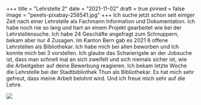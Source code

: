 +++
title = "Lehrstelle 2"
date = "2021-11-02"
draft = true
pinned = false
image = "pexels-pixabay-256541.jpg"
+++
Ich suche jetzt schon seit einiger Zeit nach einer Lehrstelle als Fachmann Information und Dokumentation. Ich habe noch nie so lang und hart an einem Projekt gearbeitet wie bei der Lehrstellensuche. Ich habe 24 Geschäfte angefragt zum Schnuppern, bekam aber nur 4 Zusagen. Im Kanton Bern gab es 2021 6 offene Lehrstellen als Bibliothekar. Ich habe mich bei allen beworben und Ich konnte mich bei 3 vorstellen. Ich glaube das Schwierigste an der Jobsuche ist, dass man schnell mal an sich zweifelt und sich niemals sicher ist, wie die Arbeitgeber auf deine Bewerbung reagieren. Ich bekam letzte Woche die Lehrstelle bei der Stadtbibliothek Thun als Bibliothekar. Es hat mich sehr gefreut, dass meine Arbeit belohnt wird. Und ich freue mich sehr auf die Lehre.

![](blog-bücher.jpg)